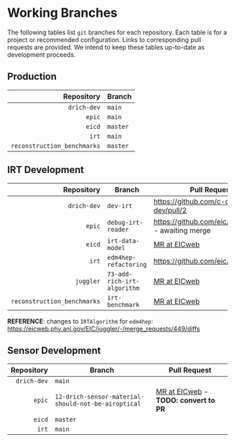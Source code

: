 # Working Branches

The following tables list `git` branches for each repository. Each table is for a 
project or recommended configuration. Links to corresponding pull requests are provided.
We intend to keep these tables up-to-date as development proceeds.

## Production
| Repository                  | Branch   |
| --:                         | ---      |
| `drich-dev`                 | `main`   |
| `epic`                      | `main`   |
| `eicd`                      | `master` |
| `irt`                       | `main`   |
| `reconstruction_benchmarks` | `master` |

## IRT Development
| Repository                  | Branch                      | Pull Request                                                                                             |
| --:                         | ---                         | ---                                                                                                      |
| `drich-dev`                 | `dev-irt`                   | https://github.com/c-dilks/drich-dev/pull/2                                                              |
| `epic`                      | `debug-irt-reader`          | https://github.com/eic/epic/pull/51 - awaiting merge                                                     |
| `eicd`                      | `irt-data-model`            | [MR at EICweb](https://eicweb.phy.anl.gov/EIC/eicd/-/merge_requests/70)                                  |
| `irt`                       | `edm4hep-refactoring`       | https://github.com/eic/irt/pull/2                                                                        |
| `juggler`                   | `73-add-rich-irt-algorithm` | [MR at EICweb](https://eicweb.phy.anl.gov/EIC/juggler/-/merge_requests/377)                              |
| `reconstruction_benchmarks` | `irt-benchmark`             | [MR at EICweb](https://eicweb.phy.anl.gov/EIC/benchmarks/reconstruction_benchmarks/-/merge_requests/222) |

**REFERENCE**: changes to `IRTAlgorithm` for `edm4hep`: <https://eicweb.phy.anl.gov/EIC/juggler/-/merge_requests/449/diffs>

## Sensor Development
| Repository  | Branch                                              | Pull Request                                                                                                 |
| --:         | ---                                                 | ---                                                                                                          |
| `drich-dev` | `main`                                              |                                                                                                              |
| `epic`      | `12-drich-sensor-material-should-not-be-airoptical` | [MR at EICweb](https://eicweb.phy.anl.gov/EIC/detectors/ecce/-/merge_requests/28) - **TODO: convert to PR**  |
| `eicd`      | `master`                                            |                                                                                                              |
| `irt`       | `main`                                              |                                                                                                              |
